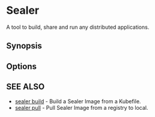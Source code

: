 # Sealer

A tool to build, share and run any distributed applications.

## Synopsis

## Options

## SEE ALSO

+ [sealer build](sealer-build.md) - Build a Sealer Image from a Kubefile.
+ [sealer pull](sealer-pull.md) - Pull Sealer Image from a registry to local.
